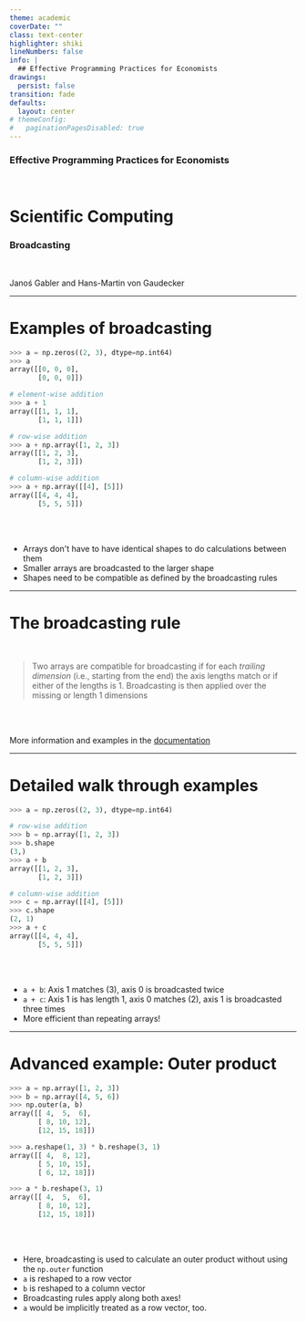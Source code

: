 ```yaml
---
theme: academic
coverDate: ""
class: text-center
highlighter: shiki
lineNumbers: false
info: |
  ## Effective Programming Practices for Economists
drawings:
  persist: false
transition: fade
defaults:
  layout: center
# themeConfig:
#   paginationPagesDisabled: true
---
```


### Effective Programming Practices for Economists

<br/>

# Scientific Computing

### Broadcasting

<br/>


Janoś Gabler and Hans-Martin von Gaudecker

---

# Examples of broadcasting

<div class="flex gap-12">
<div>

```python
>>> a = np.zeros((2, 3), dtype=np.int64)
>>> a
array([[0, 0, 0],
       [0, 0, 0]])

# element-wise addition
>>> a + 1
array([[1, 1, 1],
       [1, 1, 1]])

# row-wise addition
>>> a + np.array([1, 2, 3])
array([[1, 2, 3],
       [1, 2, 3]])

# column-wise addition
>>> a + np.array([[4], [5]])
array([[4, 4, 4],
       [5, 5, 5]])
```

</div>
<div>

<br/>
<br/>

- Arrays don't have to have identical shapes to do calculations between them
- Smaller arrays are broadcasted to the larger shape
- Shapes need to be compatible as defined by the broadcasting rules

</div>
</div>


---

# The broadcasting rule

<br/>

> Two arrays are compatible for broadcasting if for each *trailing dimension* (i.e.,
> starting from the end) the axis lengths match or if either of the lengths is 1.
> Broadcasting is then applied over the missing or length 1 dimensions

<br/>
<br/>

More information and examples in the
[documentation](https://numpy.org/doc/stable/user/basics.broadcasting.html)


---

# Detailed walk through examples

<div class="flex gap-12">
<div>

```python
>>> a = np.zeros((2, 3), dtype=np.int64)

# row-wise addition
>>> b = np.array([1, 2, 3])
>>> b.shape
(3,)
>>> a + b
array([[1, 2, 3],
       [1, 2, 3]])

# column-wise addition
>>> c = np.array([[4], [5]])
>>> c.shape
(2, 1)
>>> a + c
array([[4, 4, 4],
       [5, 5, 5]])
```

</div>
<div>

<br/>
<br/>

- `a + b`: Axis 1 matches (3), axis 0 is broadcasted twice
- `a + c`: Axis 1 is has length 1, axis 0 matches (2), axis 1 is broadcasted three times
- More efficient than repeating arrays!

</div>
</div>



---

# Advanced example: Outer product


<div class="flex gap-12">
<div>

```python
>>> a = np.array([1, 2, 3])
>>> b = np.array([4, 5, 6])
>>> np.outer(a, b)
array([[ 4,  5,  6],
       [ 8, 10, 12],
       [12, 15, 18]])

>>> a.reshape(1, 3) * b.reshape(3, 1)
array([[ 4,  8, 12],
       [ 5, 10, 15],
       [ 6, 12, 18]])

>>> a * b.reshape(3, 1)
array([[ 4,  5,  6],
       [ 8, 10, 12],
       [12, 15, 18]])
```

</div>
<div>

<br/>
<br/>

- Here, broadcasting is used to calculate an outer product without using the `np.outer`
  function
- `a` is reshaped to a row vector
- `b` is reshaped to a column vector
- Broadcasting rules apply along both axes!
- `a` would be implicitly treated as a row vector, too.

</div>
</div>
